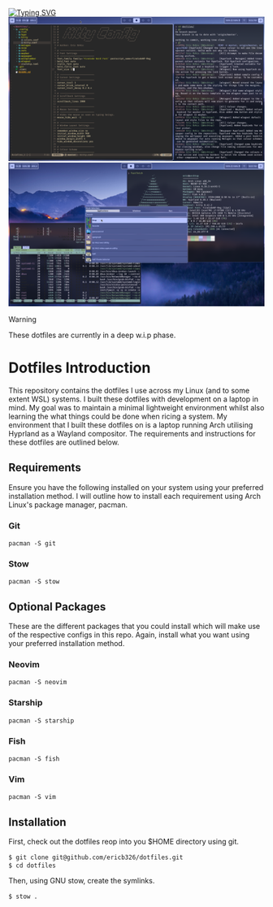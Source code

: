 [![Typing SVG](https://readme-typing-svg.demolab.com?font=VT323&size=40&pause=1000&color=15FF00&width=435&lines=eric's+%2Fdotfiles)](https://git.io/typing-svg)
![Full desktop screenshot, one.](https://github.com/EricB326/dotfiles/blob/master/images/full_desktop_one.png)
![Full desktop screenshot, two.](https://github.com/EricB326/dotfiles/blob/master/images/full_desktop_two.png)

> [!WARNING]
> These dotfiles are currently in a deep w.i.p phase.

# Dotfiles Introduction

This repository contains the dotfiles I use across my Linux (and to some extent WSL) systems. I built these dotfiles with development on a laptop in mind. My goal was to maintain a minimal lightweight environment whilst also learning the what things could be done when ricing a system. My environment that I built these dotfiles on is a laptop running Arch utilising Hyprland as a Wayland compositor. The requirements and instructions for these dotfiles are outlined below.

## Requirements

Ensure you have the following installed on your system using your preferred installation method. I will outline how to install each requirement using Arch Linux's package manager, pacman.

### Git

```
pacman -S git
```

### Stow

```
pacman -S stow
```

## Optional Packages

These are the different packages that you could install which will make use of the respective configs in this repo. Again, install what you want using your preferred installation method.

### Neovim

```
pacman -S neovim
```

### Starship

```
pacman -S starship
```

### Fish

```
pacman -S fish
```

### Vim

```
pacman -S vim
```

## Installation

First, check out the dotfiles reop into you $HOME directory using git.

```
$ git clone git@github.com/ericb326/dotfiles.git
$ cd dotfiles
```

Then, using GNU stow, create the symlinks.

```
$ stow .
```

